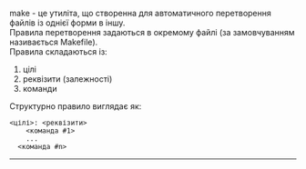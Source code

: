 make - це утиліта, що створенна для автоматичного перетворення файлів із однієї форми в іншу.  
Правила перетворення задаються в окремому файлі (за замовчуванням називається Makefile).  
Правила складаються із:  
1.  цілі
2.  реквізити (залежності)
3.  команди  

Структурно правило виглядає як: 

    <цілі>: <реквізити>  
	    <команда #1>  
		...  
	  <команда #n>  

______________________________________  

